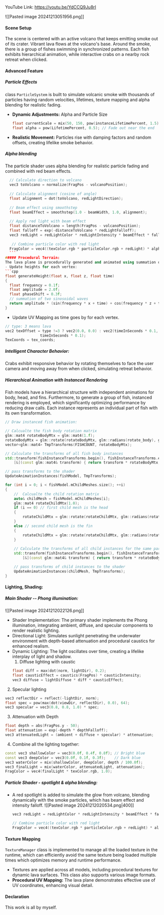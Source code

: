 YouTube Link: https://youtu.be/YdCCQ9Ju8rI

![[Pasted image 20241213051956.png]]
#### Scene Setup
The scene is centered with an active volcano that keeps emitting smoke out of its crater. Vibrant lava flows at the volcano's base. Around the smoke, there is a group of fishes swimming in synchronized patterns. Each fish exhibits hierarchical animation, while interactive crabs on a nearby rock retreat when clicked.

#### Advanced Feature

##### Particle Effects
 class `ParticleSystem` is built to simulate volcanic smoke with thousands of particles having random velocities, lifetimes, texture mapping and alpha blending for realistic fading.
 - **Dynamic Adjustments:** Alpha and Particle Size
	```cpp
	float currentScale = mix(50, 150, pow(instanceLifetimePercent, 1.5));
	float alpha = pow(LifetimePercent, 0.5); // Fade out near the end
	```

- **Realistic Movement:** Particles rise with damping factors and random offsets, creating lifelike smoke behavior.
##### Alpha blending
The particle shader uses alpha blending for realistic particle fading and combined with red beam effects​​​.
  ```cpp
  	// Calculate direction to volcano
	vec3 toVolcano = normalize(FragPos - volcanoPosition);
	
	// Calculate alignment (cosine of angle)
	float alignment = dot(toVolcano, redLightDirection);
	
	// Beam effect using smoothstep
	float beamEffect = smoothstep(1.0 - beamWidth, 1.0, alignment);
	
	// Apply red light with beam effect
	float distanceToVolcano = length(FragPos - volcanoPosition);
	float falloff = exp(-distanceToVolcano * redLightFalloff);
	vec3 redLight = redLightColor * redLightIntensity * beamEffect * falloff;
	
	 // Combine particle color with red light
    FragColor = vec4((texColor.rgb * particleColor.rgb + redLight) * alpha, texColor.a * alpha);
	```
##### Procedural Terrain:
The lava plane is procedurally generated and animated using summation of sinusoidal waves for dynamic height adjustments​. The UV mapping of the lava is also procedural.
- Update heights for each vertex:
  ```cpp
float generateHeight(float x, float z, float time) 
{
    float frequency = 0.1f;  
    float amplitude = 2.0f;   
    float phaseShift = 0.3f;  
    // summation of two sinosoidal waves
    return amplitude * (sin(frequency * x + time) + cos(frequency * z + time * phaseShift));
}
```
- Update UV Mapping as time goes by for each vertex.
```cpp
// type: 3 means lava
vec2 texOffset = type !=3 ? vec2(0.0, 0.0) : vec2(timeInSeconds * 0.1, 
				timeInSeconds * 0.1);
TexCoords = tex_coords;
```

##### Intelligent Character Behavior:
Crabs exhibit responsive behavior by rotating themselves to face the user camera and moving away from when clicked, simulating retreat behavior​​. 

##### Hierarchical Animation with Instanced Rendering
Fish models have a hierarchical structure with independent animations for body, head, and fins. Furthermore, to generate a group of fish, instanced rendering is employed, which significantly optimizing performance by reducing draw calls. Each instance represents an individual part of fish with its own transformation.

```cpp
// Draw instanced fish animation:

// Calcualte the fish body rotation matrix
glm::mat4 rotateBodyMtx = glm::mat4(1.f);
rotateBodyMtx = glm::rotate(rotateBodyMtx, glm::radians(rotate_body), glm::vec3(0.0f, 1.0f, 0.0f));
vector<glm::mat4> TmpTransforms(FISHCOUNT, rotateBodyMtx);

// Calculate the transforms of all fish body instances
std::transform(fishInstanceTransforms.begin(), fishInstanceTransforms.end(), TmpTransforms.begin(),
	[&](const glm::mat4& transform) { return transform * rotateBodyMtx; });

// pass transforms to the shader
UpdateAnimationInstances(fishModel, TmpTransforms);

for (int i = 0; i < fishModel.mChildMeshes.size(); ++i)
{
	//  Calcualte the child rotation matrix
	auto& childMesh = fishModel.mChildMeshes[i];
	glm::mat4 rotateChildMtx(1.0);
	if (i == 0) // first child mesh is the head
	{
		rotateChildMtx = glm::rotate(rotateChildMtx, glm::radians(rotate_head), glm::vec3(0.0f, 1.0f, 0.0f));
	}
	else // second child mesh is the fin
	{
		rotateChildMtx = glm::rotate(rotateChildMtx, glm::radians(rotate_fin), glm::vec3(0.0f, 1.0f, 0.0f));
	}
	
	// Calculate the transforms of all child instances for the same part
	std::transform(fishInstanceTransforms.begin(), fishInstanceTransforms.end(), TmpTransforms.begin(),
		[&](const glm::mat4& transform) { return transform * rotateBodyMtx * fishModel.mChildMeshes[i].mLocalTransform * rotateChildMtx; });

	// pass transforms of child instances to the shader
	UpdateAnimationInstances(childMesh, TmpTransforms);
}
```

#### Lighting, Shading: 
##### Main Shader -- **Phong illumination**:
![[Pasted image 20241212022126.png]]
- Shader Implementation: The primary shader implements the Phong illumination, integrating ambient, diffuse, and specular components to render realistic lighting.
- Directional Light: Simulates sunlight penetrating the underwater environment with depth-based attenuation and procedural caustics for enhanced realism.
- Dynamic Lighting: The light oscillates over time, creating a lifelike interplay of light and shadow.
	1. Diffuse lighting with caustic
	```cpp
	float diff = max(dot(norm, lightDir), 0.2);
	float causticEffect = caustics(FragPos) * causticIntensity;
	vec3 diffuse = lightDiffuse * diff * causticEffect;
	```

2. Specular lighting
```cpp
vec3 reflectDir = reflect(-lightDir, norm);
float spec = pow(max(dot(viewDir, reflectDir), 0.0), 64);
vec3 specular = vec3(0.8, 0.8, 1.0) * spec;
```

3. Attenuation with Depth
```cpp
float depth = abs(FragPos.y - 50);
float attenuation = exp(-depth * depthFalloff);
vec3 attenuatedLight = (ambient + diffuse + specular) * attenuation;
```

4. Combine all the lighting together:
```cpp
const vec3 shallowColor = vec3(0.0f, 0.4f, 0.8f); // Bright blue
const vec3 deepColor = vec3(0.0f, 0.1f, 0.3f);    // Dark blue
vec3 waterColor = mix(shallowColor, deepColor, depth / 100.0f);
vec3 finalLight = mix(waterColor, attenuatedLight, attenuation);
FragColor = vec4(finalLight * texColor.rgb, 1.0);
```

##### Particle Shader - spotlight & alpha blending:
- A red spotlight  is added to simulate the glow from volcano, blending dynamically with the smoke particles, which has beam effect and intensity falloff.
  ![[Pasted image 20241212020534.png|400]]
	```cpp
	vec3 redLight = redLightColor * redLightIntensity * beamEffect * falloff;
	
	// Combine particle color with red light
	FragColor = vec4((texColor.rgb * particleColor.rgb + redLight) * alpha, texColor.a * alpha);
	```

#### Texture Mapping
`TextureManager` class is implemented to manage all the loaded texture in the runtime, which can efficiently avoid the same texture being loaded multiple times which optimizes memory and runtime performance.  
- Textures are applied across all models, including procedural textures for dynamic lava surfaces. This class also supports various image formats​.
- **Procedural UV Mapping:** The lava plane demonstrates effective use of UV coordinates, enhancing visual detail.

#### Declaration

This work is all by myself.